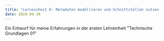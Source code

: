 ```yaml
---
title: "Lerneinheit 6: Metadaten modellieren und Schnittstellen nutzen A (OpenRefine)"
date: 2024-04-30
---
```


Ein Entwurf für meine Erfahrungen in der ersten Lehreinheit "Technische Grundlagen 01"
